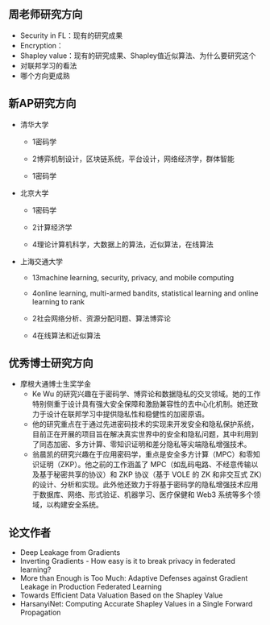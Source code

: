 ## 周老师研究方向

- Security in FL：现有的研究成果
- Encryption：
- Shapley value：现有的研究成果、Shapley值近似算法、为什么要研究这个
- 对联邦学习的看法
- 哪个方向更成熟



## 新AP研究方向

- 清华大学

  - 1密码学

  - 2博弈机制设计，区块链系统，平台设计，网络经济学，群体智能

  - 1密码学

- 北京大学

  - 1密码学

  - 2计算经济学

  - 4理论计算机科学，大数据上的算法，近似算法，在线算法

- 上海交通大学

  - 13machine learning, security, privacy, and mobile computing

  - 4online learning, multi-armed bandits, statistical learning and online learning to rank

  - 2社会网络分析、资源分配问题、算法博弈论

  - 4在线算法和近似算法



## 优秀博士研究方向

- 摩根大通博士生奖学金
  - Ke Wu 的研究兴趣在于密码学、博弈论和数据隐私的交叉领域。她的工作特别侧重于设计具有强大安全保障和激励兼容性的去中心化机制。她还致力于设计在联邦学习中提供隐私性和稳健性的加密原语。
  - 他的研究重点在于通过先进密码技术的实现来开发安全和隐私保护系统，目前正在开展的项目旨在解决真实世界中的安全和隐私问题，其中利用到了同态加密、多方计算、零知识证明和差分隐私等尖端隐私增强技术。
  - 翁晨凯的研究兴趣在于应用密码学，重点是安全多方计算（MPC）和零知识证明（ZKP）。他之前的工作涵盖了 MPC（如乱码电路、不经意传输以及基于秘密共享的协议）和 ZKP 协议（基于 VOLE 的 ZK 和非交互式 ZK）的设计、分析和实现。此外他还致力于将基于密码学的隐私增强技术应用于数据库、网络、形式验证、机器学习、医疗保健和 Web3 系统等多个领域，以构建安全系统。



## 论文作者

- Deep Leakage from Gradients
- Inverting Gradients - How easy is it to break privacy in federated learning?
- More than Enough is Too Much: Adaptive Defenses against Gradient Leakage in Production Federated Learning
- Towards Efficient Data Valuation Based on the Shapley Value
- HarsanyiNet: Computing Accurate Shapley Values in a Single Forward Propagation
